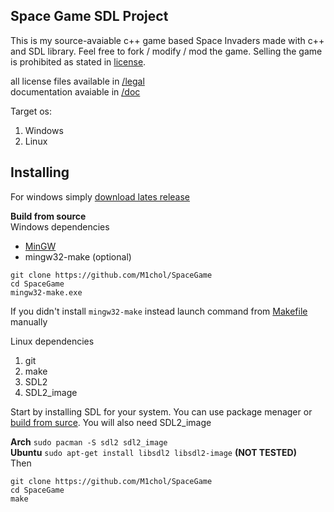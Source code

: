 ## Space Game SDL Project
This is my source-avaiable c++ game based Space Invaders made with c++ and SDL library. Feel free to fork / modify / mod the game. Selling the game is prohibited as stated in [license](https://github.com/M1chol/SpaceGame/blob/master/LICENSE.txt).

all license files available in [/legal](https://github.com/M1chol/SpaceGame/tree/master/legal)   
documentation avaiable in [/doc](https://github.com/M1chol/SpaceGame/tree/master/doc)   
   
Target os:
  1. Windows
  2. Linux

## Installing
For windows simply [download lates release](https://github.com/M1chol/SpaceGame/releases)
   
__Build from source__   
Windows dependencies  
- [MinGW](https://sourceforge.net/projects/mingw/) 
- mingw32-make  (optional)
    
```
git clone https://github.com/M1chol/SpaceGame
cd SpaceGame
mingw32-make.exe
```
If you didn't install `mingw32-make` instead launch command from [Makefile](https://github.com/M1chol/SpaceGame/blob/master/Makefile) manually

Linux dependencies      
1. git
2. make
3. SDL2
4. SDL2_image
   
Start by installing SDL for your system. You can use package menager or [build from surce](https://github.com/libsdl-org/SDL). You will also need SDL2_image

__Arch__ `sudo pacman -S sdl2 sdl2_image`   
__Ubuntu__ `sudo apt-get install libsdl2 libsdl2-image` __(NOT TESTED)__   
Then   
```
git clone https://github.com/M1chol/SpaceGame
cd SpaceGame
make
```
